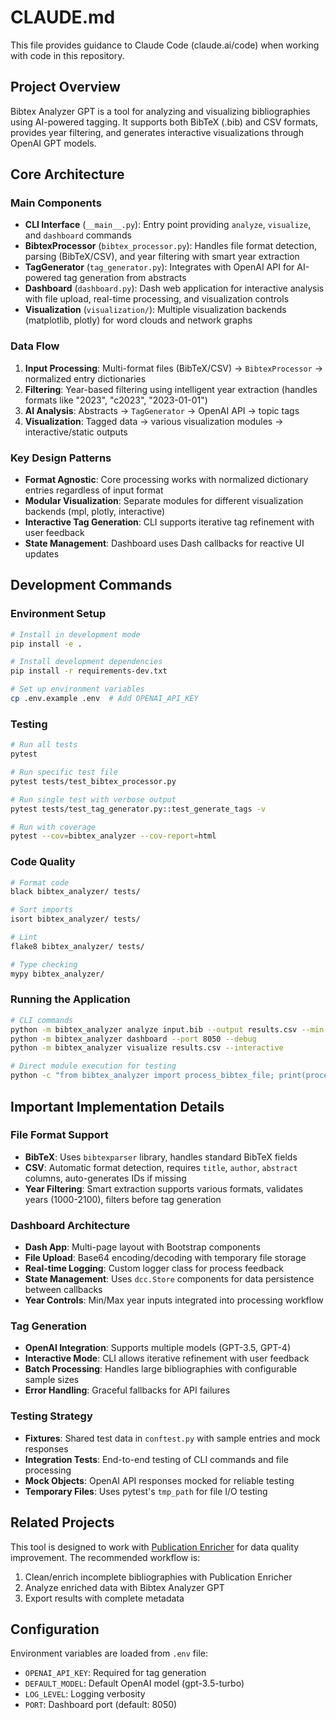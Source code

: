 # CLAUDE.md

This file provides guidance to Claude Code (claude.ai/code) when working with code in this repository.

## Project Overview

Bibtex Analyzer GPT is a tool for analyzing and visualizing bibliographies using AI-powered tagging. It supports both BibTeX (.bib) and CSV formats, provides year filtering, and generates interactive visualizations through OpenAI GPT models.

## Core Architecture

### Main Components

- **CLI Interface** (`__main__.py`): Entry point providing `analyze`, `visualize`, and `dashboard` commands
- **BibtexProcessor** (`bibtex_processor.py`): Handles file format detection, parsing (BibTeX/CSV), and year filtering with smart year extraction
- **TagGenerator** (`tag_generator.py`): Integrates with OpenAI API for AI-powered tag generation from abstracts
- **Dashboard** (`dashboard.py`): Dash web application for interactive analysis with file upload, real-time processing, and visualization controls
- **Visualization** (`visualization/`): Multiple visualization backends (matplotlib, plotly) for word clouds and network graphs

### Data Flow

1. **Input Processing**: Multi-format files (BibTeX/CSV) → `BibtexProcessor` → normalized entry dictionaries
2. **Filtering**: Year-based filtering using intelligent year extraction (handles formats like "2023", "c2023", "2023-01-01")
3. **AI Analysis**: Abstracts → `TagGenerator` → OpenAI API → topic tags
4. **Visualization**: Tagged data → various visualization modules → interactive/static outputs

### Key Design Patterns

- **Format Agnostic**: Core processing works with normalized dictionary entries regardless of input format
- **Modular Visualization**: Separate modules for different visualization backends (mpl, plotly, interactive)
- **Interactive Tag Generation**: CLI supports iterative tag refinement with user feedback
- **State Management**: Dashboard uses Dash callbacks for reactive UI updates

## Development Commands

### Environment Setup
```bash
# Install in development mode
pip install -e .

# Install development dependencies
pip install -r requirements-dev.txt

# Set up environment variables
cp .env.example .env  # Add OPENAI_API_KEY
```

### Testing
```bash
# Run all tests
pytest

# Run specific test file
pytest tests/test_bibtex_processor.py

# Run single test with verbose output
pytest tests/test_tag_generator.py::test_generate_tags -v

# Run with coverage
pytest --cov=bibtex_analyzer --cov-report=html
```

### Code Quality
```bash
# Format code
black bibtex_analyzer/ tests/

# Sort imports
isort bibtex_analyzer/ tests/

# Lint
flake8 bibtex_analyzer/ tests/

# Type checking
mypy bibtex_analyzer/
```

### Running the Application
```bash
# CLI commands
python -m bibtex_analyzer analyze input.bib --output results.csv --min-year 2020
python -m bibtex_analyzer dashboard --port 8050 --debug
python -m bibtex_analyzer visualize results.csv --interactive

# Direct module execution for testing
python -c "from bibtex_analyzer import process_bibtex_file; print(process_bibtex_file('examples/sample_references.bib'))"
```

## Important Implementation Details

### File Format Support
- **BibTeX**: Uses `bibtexparser` library, handles standard BibTeX fields
- **CSV**: Automatic format detection, requires `title`, `author`, `abstract` columns, auto-generates IDs if missing
- **Year Filtering**: Smart extraction supports various formats, validates years (1000-2100), filters before tag generation

### Dashboard Architecture
- **Dash App**: Multi-page layout with Bootstrap components
- **File Upload**: Base64 encoding/decoding with temporary file storage
- **Real-time Logging**: Custom logger class for process feedback
- **State Management**: Uses `dcc.Store` components for data persistence between callbacks
- **Year Controls**: Min/Max year inputs integrated into processing workflow

### Tag Generation
- **OpenAI Integration**: Supports multiple models (GPT-3.5, GPT-4)
- **Interactive Mode**: CLI allows iterative refinement with user feedback
- **Batch Processing**: Handles large bibliographies with configurable sample sizes
- **Error Handling**: Graceful fallbacks for API failures

### Testing Strategy
- **Fixtures**: Shared test data in `conftest.py` with sample entries and mock responses
- **Integration Tests**: End-to-end testing of CLI commands and file processing
- **Mock Objects**: OpenAI API responses mocked for reliable testing
- **Temporary Files**: Uses pytest's `tmp_path` for file I/O testing

## Related Projects

This tool is designed to work with [Publication Enricher](https://github.com/ChrisOldmeadow/publication-enricher) for data quality improvement. The recommended workflow is:
1. Clean/enrich incomplete bibliographies with Publication Enricher
2. Analyze enriched data with Bibtex Analyzer GPT
3. Export results with complete metadata

## Configuration

Environment variables are loaded from `.env` file:
- `OPENAI_API_KEY`: Required for tag generation
- `DEFAULT_MODEL`: Default OpenAI model (gpt-3.5-turbo)
- `LOG_LEVEL`: Logging verbosity
- `PORT`: Dashboard port (default: 8050)